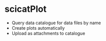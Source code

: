 # scicatPlot

* Query data catalogue for data files by name
* Create plots automatically
* Upload as attachments to catalogue
